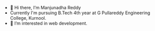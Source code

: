 - 👋 Hi there, I’m Manjunadha Reddy
- Currently I'm pursuing B.Tech 4th year at G Pullareddy Engineering College, Kurnool.
- 👀 I’m interested in web development.

<!---
manjunadha007/manjunadha007 is a ✨ special ✨ repository because its `README.md` (this file) appears on your GitHub profile.
You can click the Preview link to take a look at your changes.
--->
